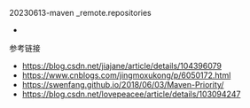 20230613-maven _remote.repositories

- 

参考链接

- https://blog.csdn.net/jiajane/article/details/104396079
- https://www.cnblogs.com/jingmoxukong/p/6050172.html
- https://swenfang.github.io/2018/06/03/Maven-Priority/
- https://blog.csdn.net/lovepeacee/article/details/103094247